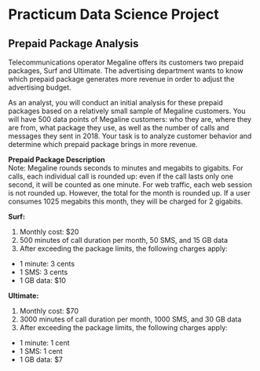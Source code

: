 # Practicum Data Science Project
## Prepaid Package Analysis

Telecommunications operator Megaline offers its customers two prepaid packages, Surf and Ultimate. The advertising department wants to know which prepaid package generates more revenue in order to adjust the advertising budget.

As an analyst, you will conduct an initial analysis for these prepaid packages based on a relatively small sample of Megaline customers. You will have 500 data points of Megaline customers: who they are, where they are from, what package they use, as well as the number of calls and messages they sent in 2018. Your task is to analyze customer behavior and determine which prepaid package brings in more revenue.

**Prepaid Package Description**<br>
Note: Megaline rounds seconds to minutes and megabits to gigabits. For calls, each individual call is rounded up: even if the call lasts only one second, it will be counted as one minute. For web traffic, each web session is not rounded up. However, the total for the month is rounded up. If a user consumes 1025 megabits this month, they will be charged for 2 gigabits.

**Surf:**
1. Monthly cost: \$20
2. 500 minutes of call duration per month, 50 SMS, and 15 GB data
3. After exceeding the package limits, the following charges apply:
 * 1 minute: 3 cents
 * 1 SMS: 3 cents
 * 1 GB data: $10

**Ultimate:**
1. Monthly cost: \$70
2. 3000 minutes of call duration per month, 1000 SMS, and 30 GB data
3. After exceeding the package limits, the following charges apply:
 * 1 minute: 1 cent
 * 1 SMS: 1 cent
 * 1 GB data: $7

